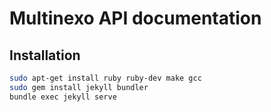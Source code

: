 # Multinexo API documentation

## Installation

```bash
sudo apt-get install ruby ruby-dev make gcc
sudo gem install jekyll bundler
bundle exec jekyll serve
```
